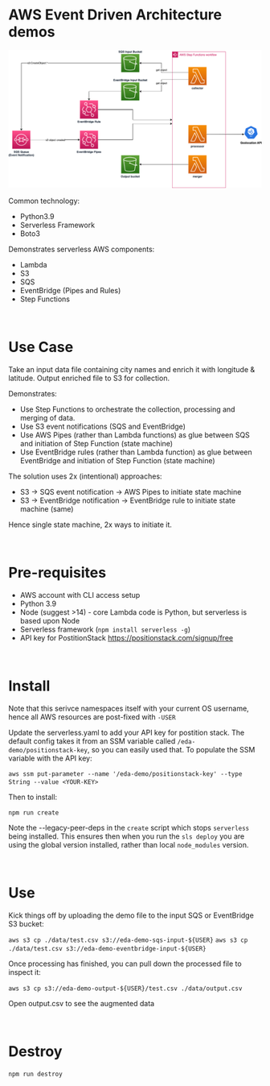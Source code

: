# AWS Event Driven Architecture demos

![Serverless EDA Demo Architecture](images/eda-diagram.png "Serverless EDA Demo")

Common technology:

- Python3.9
- Serverless Framework
- Boto3

Demonstrates serverless AWS components:

- Lambda
- S3
- SQS
- EventBridge (Pipes and Rules)
- Step Functions

<br/>

# Use Case

Take an input data file containing city names and enrich it with longitude & latitude. Output enriched file to S3 for collection.

Demonstrates:

- Use Step Functions to orchestrate the collection, processing and merging of data.
- Use S3 event notifications (SQS and EventBridge)
- Use AWS Pipes (rather than Lambda functions) as glue between SQS and initiation of Step Function (state machine)
- Use EventBridge rules (rather than Lambda function) as glue between EventBridge and initiation of Step Function (state machine)

The solution uses 2x (intentional) approaches:

- S3 -> SQS event notification -> AWS Pipes to initiate state machine
- S3 -> EventBridge notification -> EventBridge rule to initiate state machine (same)

Hence single state machine, 2x ways to initiate it.

<br/>

# Pre-requisites

- AWS account with CLI access setup
- Python 3.9
- Node (suggest >14) - core Lambda code is Python, but serverless is based upon Node
- Serverless framework (`npm install serverless -g`)
- API key for PostitionStack https://positionstack.com/signup/free

<br/>

# Install

Note that this serivce namespaces itself with your current OS username, hence all AWS resources are post-fixed with `-USER`

Update the serverless.yaml to add your API key for postition stack. The default config takes it from an SSM variable called `/eda-demo/positionstack-key`, so you can easily used that. To populate the SSM variable with the API key:

```
aws ssm put-parameter --name '/eda-demo/positionstack-key' --type String --value <YOUR-KEY>
```

Then to install:

```
npm run create
```

Note the --legacy-peer-deps in the `create` script which stops `serverless` being installed. This ensures then when you run the `sls deploy` you are using the global version installed, rather than local `node_modules` version.

<br/>

# Use

Kick things off by uploading the demo file to the input SQS or EventBridge S3 bucket:

`aws s3 cp ./data/test.csv s3://eda-demo-sqs-input-${USER}`
`aws s3 cp ./data/test.csv s3://eda-demo-eventbridge-input-${USER}`

Once processing has finished, you can pull down the processed file to inspect it:

`aws s3 cp s3://eda-demo-output-${USER}/test.csv ./data/output.csv`

Open output.csv to see the augmented data

<br/>

# Destroy

```
npm run destroy
```
